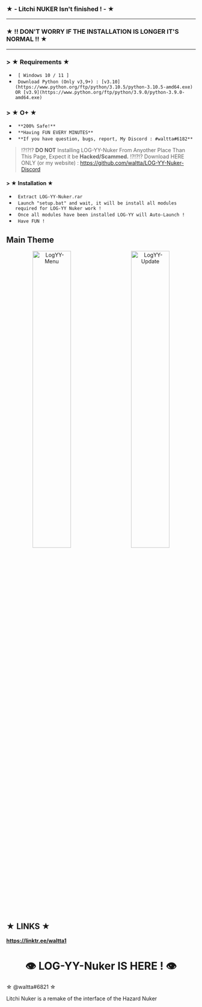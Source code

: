 ### ★ - Litchi NUKER Isn't finished ! - ★

---

   ### ★  !! DON'T WORRY IF THE INSTALLATION IS LONGER IT'S NORMAL !!  ★ 

---

### > ★ Requirements ★

* ` [ Windows 10 / 11 ]`
* ` Download Python (Only v3,9+) : [v3.10](https://www.python.org/ftp/python/3.10.5/python-3.10.5-amd64.exe) OR [v3.9](https://www.python.org/ftp/python/3.9.0/python-3.9.0-amd64.exe)`

### > ★   O+   ★
* ` **200% Safe!**`
* ` **Having FUN EVERY MINUTES**`
* ` **If you have question, bugs, report, My Discord : #waltta#6182**`

> !?!?!? **DO NOT** Installing LOG-YY-Nuker From Anyother Place Than This Page, Expect it be **Hacked/Scammed.** !?!?!?
> Download HERE ONLY (or my website) : https://github.com/waltta/LOG-YY-Nuker-Discord


#### > ★  Installation  ★

* ` Extract LOG-YY-Nuker.rar`
* ` Launch "setup.bat" and wait, it will be install all modules required for LOG-YY Nuker work !`
* ` Once all modules have been installed LOG-YY will Auto-Launch !`
* ` Have FUN !`

## Main Theme
<p align="center">
   <img alt="LogYY-Menu" src="https://user-images.githubusercontent.com/109160786/182341685-12cf7f94-79ac-444e-9cd7-8a200a521c39.jpg" width="45%">
&nbsp; &nbsp; &nbsp; &nbsp;
 <img alt="LogYY-Update" src="https://user-images.githubusercontent.com/109160786/182350403-2d3ecf60-76c7-4f27-b4af-4dcd2a26f943.jpg" width="45%">
</p>


## **★    LINKS     ★**

**https://linktr.ee/waltta1**


<h1 align="center">
  <a id="top"></a>👁 LOG-YY-Nuker IS HERE ! 👁
</h1>

☆ @waltta#6821 ☆
</h2>

Litchi Nuker is a remake of the interface of the Hazard Nuker
